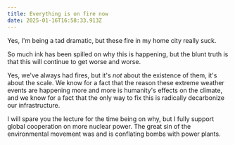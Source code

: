```yaml
---
title: Everything is on fire now
date: 2025-01-16T16:58:33.913Z
---
```

Yes, I'm being a tad dramatic, but these fire in my home city really suck.

So much ink has been spilled on why this is happening, but the blunt truth is that this will continue to get worse and worse.

Yes, we've always had fires, but it's *not* about the existence of them, it's about the scale. We know for a fact that the reason these extreme weather events are happening more and more is humanity's effects on the climate, and we know for a fact that the only way to fix this is radically decarbonize our infrastructure.

I will spare you the lecture for the time being on why, but I fully support global cooperation on more nuclear power. The great sin of the environmental movement was and is conflating bombs with power plants.

